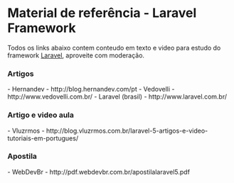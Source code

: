 # Material de referência - Laravel Framework
Todos os links abaixo contem conteudo em texto e video para estudo do framework [Laravel](http://laravel.com/), aproveite com moderação.
<h3>Artigos</h3>
- Hernandev - http://blog.hernandev.com/pt
- Vedovelli - http://www.vedovelli.com.br/
- Laravel (brasil) - http://www.laravel.com.br/
<h3>Artigo e video aula</h3>
- Vluzrmos - http://blog.vluzrmos.com.br/laravel-5-artigos-e-video-tutoriais-em-portugues/
<h3>Apostila</h3>
- WebDevBr - http://pdf.webdevbr.com.br/apostilalaravel5.pdf
